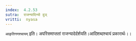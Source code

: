 ```yaml
---
index:  4.2.53
sutra:  राजन्यादिभ्यो वुञ्
vritti:  nyasa
---
```


`आकृतिगणश्चायम्` इति। अपरिसमाप्ततां राजन्यादेर्दर्शयति।आदिशब्दश्चायं प्रकारार्थः।।

